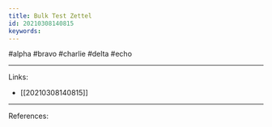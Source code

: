 ```yaml
---
title: Bulk Test Zettel
id: 20210308140815
keywords:
---
```

#alpha #bravo #charlie #delta #echo

---
Links:

- [[20210308140815]]

---
References:
